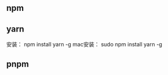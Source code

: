 <!--
 * @Author: yuzihan yuzihanyuzihan@163.com
 * @Date: 2022-06-04 14:19:06
 * @LastEditors: yuzihan yuzihanyuzihan@163.com
 * @LastEditTime: 2022-06-04 14:20:17
 * @FilePath: /fe_interview/工具/包管理工具.md
 * @Description: 这是默认设置,请设置`customMade`, 打开koroFileHeader查看配置 进行设置: https://github.com/OBKoro1/koro1FileHeader/wiki/%E9%85%8D%E7%BD%AE
-->
## npm
## yarn
安装： npm install yarn -g 
mac安装： sudo npm install yarn -g 
## pnpm